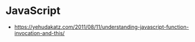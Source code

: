 # JavaScript

* <https://yehudakatz.com/2011/08/11/understanding-javascript-function-invocation-and-this/>